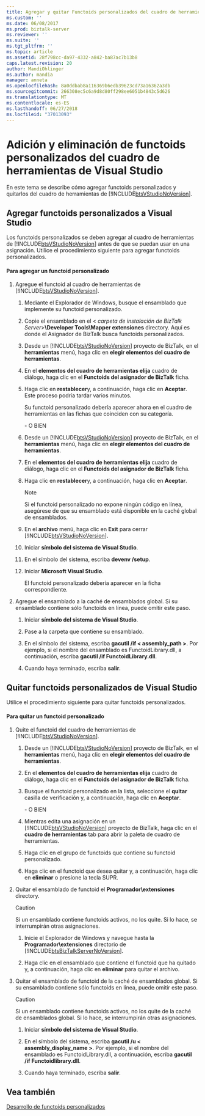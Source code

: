 ```yaml
---
title: Agregar y quitar Functoids personalizados del cuadro de herramientas de Visual Studio | Microsoft Docs
ms.custom: ''
ms.date: 06/08/2017
ms.prod: biztalk-server
ms.reviewer: ''
ms.suite: ''
ms.tgt_pltfrm: ''
ms.topic: article
ms.assetid: 28f798cc-da97-4332-a842-ba87ac7b13b8
caps.latest.revision: 20
author: MandiOhlinger
ms.author: mandia
manager: anneta
ms.openlocfilehash: 8a0ddbab8a116369b6edb39623cd73a16362a3db
ms.sourcegitcommit: 266308ec5c6a9d8d80ff298ee6051b4843c5d626
ms.translationtype: MT
ms.contentlocale: es-ES
ms.lasthandoff: 06/27/2018
ms.locfileid: "37013093"
---
```

# <a name="adding-and-removing-custom-functoids-from-the-visual-studio-toolbox"></a>Adición y eliminación de functoids personalizados del cuadro de herramientas de Visual Studio
En este tema se describe cómo agregar functoids personalizados y quitarlos del cuadro de herramientas de [!INCLUDE[btsVStudioNoVersion](../includes/btsvstudionoversion-md.md)].  
  
## <a name="adding-custom-functoids-to-visual-studio"></a>Agregar functoids personalizados a Visual Studio  
 Los functoids personalizados se deben agregar al cuadro de herramientas de [!INCLUDE[btsVStudioNoVersion](../includes/btsvstudionoversion-md.md)] antes de que se puedan usar en una asignación. Utilice el procedimiento siguiente para agregar functoids personalizados.  
  
#### <a name="to-add-a-custom-functoid"></a>Para agregar un functoid personalizado  
  
1. Agregue el functoid al cuadro de herramientas de [!INCLUDE[btsVStudioNoVersion](../includes/btsvstudionoversion-md.md)].  
  
   1. Mediante el Explorador de Windows, busque el ensamblado que implemente su functoid personalizado.  
  
   2. Copie el ensamblado en el \< *carpeta de instalación de BizTalk Server*\>**\Developer Tools\Mapper extensiones** directory. Aquí es donde el Asignador de BizTalk busca functoids personalizados.  
  
   3. Desde un [!INCLUDE[btsVStudioNoVersion](../includes/btsvstudionoversion-md.md)] proyecto de BizTalk, en el **herramientas** menú, haga clic en **elegir elementos del cuadro de herramientas**.  
  
   4. En el **elementos del cuadro de herramientas elija** cuadro de diálogo, haga clic en el **Functoids del asignador de BizTalk** ficha.  
  
   5. Haga clic en **restablecer**y, a continuación, haga clic en **Aceptar**. Este proceso podría tardar varios minutos.  
  
       Su functoid personalizado debería aparecer ahora en el cuadro de herramientas en las fichas que coinciden con su categoría.  
  
      \- O BIEN  
  
   6. Desde un [!INCLUDE[btsVStudioNoVersion](../includes/btsvstudionoversion-md.md)] proyecto de BizTalk, en el **herramientas** menú, haga clic en **elegir elementos del cuadro de herramientas**.  
  
   7. En el **elementos del cuadro de herramientas elija** cuadro de diálogo, haga clic en el **Functoids del asignador de BizTalk** ficha.  
  
   8. Haga clic en **restablecer**y, a continuación, haga clic en **Aceptar**.  
  
      > [!NOTE]
      >  Si el functoid personalizado no expone ningún código en línea, asegúrese de que su ensamblado está disponible en la caché global de ensamblados.  
  
   9. En el **archivo** menú, haga clic en **Exit** para cerrar [!INCLUDE[btsVStudioNoVersion](../includes/btsvstudionoversion-md.md)].  
  
   10. Iniciar **símbolo del sistema de Visual Studio**.  
  
   11. En el símbolo del sistema, escriba **devenv /setup**.  
  
   12. Iniciar **Microsoft Visual Studio**.  
  
        El functoid personalizado debería aparecer en la ficha correspondiente.  
  
2. Agregue el ensamblado a la caché de ensamblados global. Si su ensamblado contiene sólo functoids en línea, puede omitir este paso.  
  
   1.  Iniciar **símbolo del sistema de Visual Studio**.  
  
   2.  Pase a la carpeta que contiene su ensamblado.  
  
   3.  En el símbolo del sistema, escriba **gacutil /if < assembly_path >**. Por ejemplo, si el nombre del ensamblado es FunctoidLibrary.dll, a continuación, escriba **gacutil /if FunctoidLibrary.dll**.  
  
   4.  Cuando haya terminado, escriba **salir**.  
  
## <a name="removing-custom-functoids-from-visual-studio"></a>Quitar functoids personalizados de Visual Studio  
 Utilice el procedimiento siguiente para quitar functoids personalizados.  
  
#### <a name="to-remove-a-custom-functoid"></a>Para quitar un functoid personalizado  
  
1. Quite el functoid del cuadro de herramientas de [!INCLUDE[btsVStudioNoVersion](../includes/btsvstudionoversion-md.md)].  
  
   1. Desde un [!INCLUDE[btsVStudioNoVersion](../includes/btsvstudionoversion-md.md)] proyecto de BizTalk, en el **herramientas** menú, haga clic en **elegir elementos del cuadro de herramientas**.  
  
   2. En el **elementos del cuadro de herramientas elija** cuadro de diálogo, haga clic en el **Functoids del asignador de BizTalk** ficha.  
  
   3. Busque el functoid personalizado en la lista, seleccione el **quitar** casilla de verificación y, a continuación, haga clic en **Aceptar**.  
  
      \- O BIEN  
  
   4. Mientras edita una asignación en un [!INCLUDE[btsVStudioNoVersion](../includes/btsvstudionoversion-md.md)] proyecto de BizTalk, haga clic en el **cuadro de herramientas** tab para abrir la paleta de cuadro de herramientas.  
  
   5. Haga clic en el grupo de functoids que contiene su functoid personalizado.  
  
   6. Haga clic en el functoid que desea quitar y, a continuación, haga clic en **eliminar** o presione la tecla SUPR.  
  
2. Quitar el ensamblado de functoid el **Programador\extensiones** directory.  
  
   > [!CAUTION]
   >  Si un ensamblado contiene functoids activos, no los quite. Si lo hace, se interrumpirán otras asignaciones.  
  
   1. Inicie el Explorador de Windows y navegue hasta la **Programador\extensiones** directorio de [!INCLUDE[btsBizTalkServerNoVersion](../includes/btsbiztalkservernoversion-md.md)].  
  
   2. Haga clic en el ensamblado que contiene el functoid que ha quitado y, a continuación, haga clic en **eliminar** para quitar el archivo.  
  
3. Quitar el ensamblado de functoid de la caché de ensamblados global. Si su ensamblado contiene sólo functoids en línea, puede omitir este paso.  
  
   > [!CAUTION]
   >  Si un ensamblado contiene functoids activos, no los quite de la caché de ensamblados global. Si lo hace, se interrumpirán otras asignaciones.  
  
   1.  Iniciar **símbolo del sistema de Visual Studio**.  
  
   2.  En el símbolo del sistema, escriba **gacutil /u < assembly_display_name >**. Por ejemplo, si el nombre del ensamblado es FunctoidLibrary.dll, a continuación, escriba **gacutil /if Functoidlibrary.dll**.  
  
   3.  Cuando haya terminado, escriba **salir**.  
  
## <a name="see-also"></a>Vea también  
 [Desarrollo de functoids personalizados](../core/developing-custom-functoids.md)